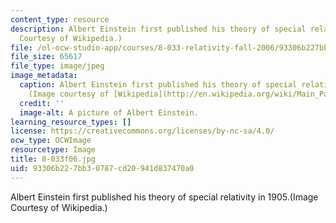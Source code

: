 ```yaml
---
content_type: resource
description: Albert Einstein first published his theory of special relativity in 1905.(Image
  Courtesy of Wikipedia.)
file: /ol-ocw-studio-app/courses/8-033-relativity-fall-2006/93306b227bb30787cd20941d837470a0_8-033f06.jpg
file_size: 65617
file_type: image/jpeg
image_metadata:
  caption: Albert Einstein first published his theory of special relativity in 1905.
    (Image courtesy of [Wikipedia](http://en.wikipedia.org/wiki/Main_Page).)
  credit: ''
  image-alt: A picture of Albert Einstein.
learning_resource_types: []
license: https://creativecommons.org/licenses/by-nc-sa/4.0/
ocw_type: OCWImage
resourcetype: Image
title: 8-033f06.jpg
uid: 93306b22-7bb3-0787-cd20-941d837470a0
---
```

Albert Einstein first published his theory of special relativity in 1905.(Image Courtesy of Wikipedia.)